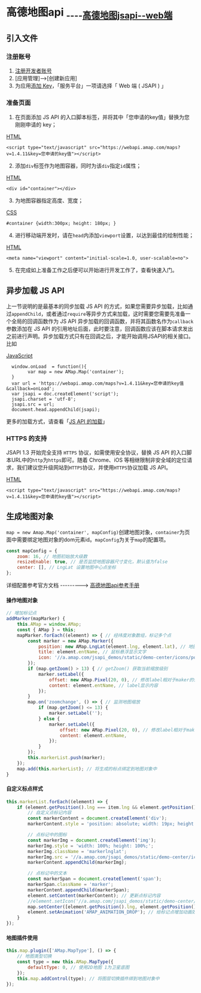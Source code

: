 # 高德地图api 		<sub>----[高德地图jsapi--web端](https://lbs.amap.com/api/javascript-api/guide/abc/prepare)</sub>

## 引入文件

### 注册账号

1. [注册开发者账号](https://lbs.amap.com/dev/id/newuser)
2. [应用管理]-->[创建新应用]
3. 为应用[添加 Key](https://lbs.amap.com/dev/key/app)，「服务平台」一项请选择「 Web 端 ( JSAPI ) 」

### 准备页面

1.	在页面添加 JS API 的入口脚本标签，并将其中「您申请的key值」替换为您刚刚申请的 key；

[HTML](javascript:void(0);)

```
<script type="text/javascript" src="https://webapi.amap.com/maps?v=1.4.11&key=您申请的key值"></script> 
```

2. 添加`div`标签作为地图容器，同时为该`div`指定`id`属性；

[HTML](javascript:void(0);)

```
<div id="container"></div> 
```

3. 为地图容器指定高度、宽度；

[CSS](javascript:void(0);)

```
#container {width:300px; height: 180px; }  
```

4.	进行移动端开发时，请在`head`内添加`viewport`设置，以达到最佳的绘制性能；

[HTML](javascript:void(0);)

```
<meta name="viewport" content="initial-scale=1.0, user-scalable=no"> 
```

5.	在完成如上准备工作之后便可以开始进行开发工作了，查看快速入门。

## 异步加载 JS API

上一节说明的是最基本的同步加载 JS API 的方式，如果您需要异步加载，比如通过`appendChild`，或者通过`require`等异步方式来加载，这时需要您需要先准备一个全局的回调函数作为 JS API 异步加载的回调函数，并将其函数名作为`callback`参数添加在 JS API 的引用地址后面，此时要注意，回调函数应该在脚本请求发出之前进行声明。异步加载方式只有在回调之后，才能开始调用JSAPI的相关接口。比如

[JavaScript](javascript:void(0);)

```
  window.onLoad  = function(){
        var map = new AMap.Map('container');
  }
  var url = 'https://webapi.amap.com/maps?v=1.4.11&key=您申请的key值&callback=onLoad';
  var jsapi = doc.createElement('script');
  jsapi.charset = 'utf-8';
  jsapi.src = url;
  document.head.appendChild(jsapi);
```

更多的加载方式，请查看「[JS API 的加载](https://lbs.amap.com/api/javascript-api/guide/abc/load)」

### HTTPS 的支持

JSAPI 1.3 开始完全支持 `HTTPS` 协议，如需使用安全协议，替换 JS API 的入口脚本URL中的`http`为`https`即可。随着 Chrome、iOS 等相继限制非安全域的定位请求，我们建议您升级网站到`HTTPS`协议，并使用`HTTPS`协议加载 JS API。

[HTML](javascript:void(0);)

```
<script type="text/javascript" src="https://webapi.amap.com/maps?v=1.4.11&key=您申请的key值"></script> 
```

## 生成地图对象

`map = new Amap.Map('container', mapConfig)`创建地图对象，`container`为页面中需要绑定地图对象的dom元素id。`mapConfig`为关于`map`的配置项。

~~~JavaScript
const mapConfig = {
    zoom: 16, // 地图初始放大级数
    resizeEnable: true, // 是否监控地图容器尺寸变化，默认值为false
    center: [], // LngLat 设置地图中心点坐标
};
~~~

详细配置参考官方文档 ---------> [高德地图api参考手册](https://lbs.amap.com/api/javascript-api/reference/map)

#### 操作地图对象

~~~javascript
// 增加标记点
addMarker(mapMarker) {
    this.AMap = window.AMap;
    const { AMap } = this;
    mapMarker.forEach((element) => { // 经纬度对象数组，标记多个点
        const marker = new AMap.Marker({
            position: new AMap.LngLat(element.lng, element.lat), // 地图函数解析经纬度，也可以直接以[lng, lat]输出
            title: element.entName, // 鼠标悬浮显示文字
            icon: '//a.amap.com/jsapi_demos/static/demo-center/icons/poi-marker-default.png', // 标记显示图标
        });
        if (map.getZoom() > 13) { // getZoom() 获取当前缩放级别
            marker.setLabel({
                offset: new AMap.Pixel(20, 0), // 修改label相对于maker的位置
                content: element.entName, // label显示内容
            });
        }
        map.on('zoomchange', () => { // 监测地图缩放
            if (map.getZoom() <= 13) {
                marker.setLabel('');
            } else {
                marker.setLabel({
                    offset: new AMap.Pixel(20, 0), // 修改label相对于maker的位置
                    content: element.entName,
                });
            }
        });
        this.markerList.push(marker);
    });
    map.add(this.markerList); // 将生成的标点绑定到地图对象中
}
~~~

#### 自定义标点样式

~~~javascript
this.markerList.forEach((element) => {
    if (element.getPosition().lng === item.lng && element.getPosition().lat === item.lat) {
        // 自定义点标记内容
        const markerContent = document.createElement('div');
        markerContent.style = 'position: absolute; width: 19px; height: 33px; opacity: 1;';

        // 点标记中的图标
        const markerImg = document.createElement('img');
        markerImg.style = 'width: 100%; height: 100%;';
        markerImg.className = 'markerlnglat';
        markerImg.src = '//a.amap.com/jsapi_demos/static/demo-center/icons/poi-marker-red.png';
        markerContent.appendChild(markerImg);

        // 点标记中的文本
        const markerSpan = document.createElement('span');
        markerSpan.className = 'marker';
        markerContent.appendChild(markerSpan);
        element.setContent(markerContent); // 更新点标记内容
        //element.setIcon('//a.amap.com/jsapi_demos/static/demo-center/icons/poi-marker-red.png'); // 设置图标样式
        map.setCenter([element.getPosition().lng, element.getPosition().lat]); // 将此经纬度定位到地图中心
        element.setAnimation('AMAP_ANIMATION_DROP'); // 给标记点增加动画效果
    }
});
~~~

#### 地图插件使用

~~~JavaScript
this.map.plugin(['AMap.MapType'], () => {
    // 地图类型切换
    const type = new this.AMap.MapType({
        defaultType: 0, // 使用2D地图 1为卫星底图
    });
    this.map.addControl(type); // 将图层切换插件绑到地图对象中
});
~~~



